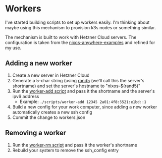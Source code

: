 # Workers

I've started building scripts to set up workers easily.
I'm thinking about maybe using this mechanism to provision k3s nodes or something similar.

The mechanism is built to work with Hetzner Cloud servers.
The configuration is taken from the [nixos-anywhere-examples](https://github.com/nix-community/nixos-anywhere-examples/blob/main/configuration.nix) and refined for my use.

## Adding a new worker

1. Create a new server in Hetzner Cloud
2. Generate a 5-char string (using [rand5](./modules/home-manager/yeldirs/cli/essentials/scripts/rand5) (we'll call this the server's shortname) and set the server's hostname to "nixos-$(rand5)"
3. Run the [worker-add script](./scripts/worker-add) and pass it the shortname and the server's ipv6 address
    - Example: `./scripts/worker-add 12345 2a01:4f8:5521:e1bd::1`
4. Build a new config for your work computer, since adding a new worker automatically creates a new ssh config
5. Commit the change to workers.json

## Removing a worker

1. Run the [worker-rm script](./scripts/worker-rm) and pass it the worker's shortname
2. Rebuild your system to remove the ssh_config entry
